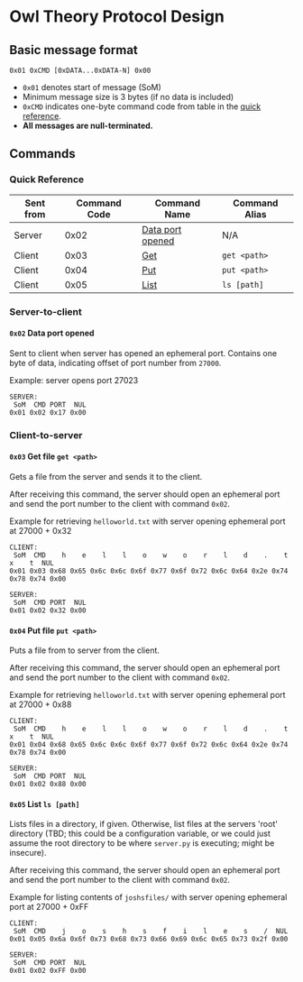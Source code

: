 # Owl Theory Protocol Design

## Basic message format

`0x01 0xCMD [0xDATA...0xDATA-N] 0x00`

* `0x01` denotes start of message (SoM)
* Minimum message size is 3 bytes (if no data is included)
* `0xCMD` indicates one-byte command code from table in the [quick reference](#quick-reference).
* **All messages are null-terminated.**

## Commands

### Quick Reference

|Sent from|Command Code|Command Name|Command Alias|
|---|---|---|---|
|Server|0x02|[Data port opened](#0x02-data-port-opened)|N/A|
|Client|0x03|[Get](#0x03-get-file-get-path)|`get <path>`|
|Client|0x04|[Put](#0x04-put-file-put-path)|`put <path>`|
|Client|0x05|[List](#0x05-list-ls-path)|`ls [path]`|

### Server-to-client

#### `0x02` Data port opened

Sent to client when server has opened an ephemeral port. Contains one byte of data, indicating offset of port number from `27000`.

Example: server opens port 27023

```
SERVER:
 SoM  CMD PORT  NUL
0x01 0x02 0x17 0x00
```

### Client-to-server

#### `0x03` Get file `get <path>`

Gets a file from the server and sends it to the client.

After receiving this command, the server should open an ephemeral port and send the port number to the client with command `0x02`.

Example for retrieving `helloworld.txt` with server opening ephemeral port at 27000 + 0x32

```
CLIENT:
 SoM  CMD    h    e    l    l    o    w    o    r    l    d    .    t    x    t  NUL
0x01 0x03 0x68 0x65 0x6c 0x6c 0x6f 0x77 0x6f 0x72 0x6c 0x64 0x2e 0x74 0x78 0x74 0x00
 
SERVER:
 SoM  CMD PORT  NUL
0x01 0x02 0x32 0x00
```

#### `0x04` Put file `put <path>`

Puts a file from to server from the client.

After receiving this command, the server should open an ephemeral port and send the port number to the client with command `0x02`.

Example for retrieving `helloworld.txt` with server opening ephemeral port at 27000 + 0x88

```
CLIENT:
 SoM  CMD    h    e    l    l    o    w    o    r    l    d    .    t    x    t  NUL
0x01 0x04 0x68 0x65 0x6c 0x6c 0x6f 0x77 0x6f 0x72 0x6c 0x64 0x2e 0x74 0x78 0x74 0x00

SERVER:
 SoM  CMD PORT  NUL
0x01 0x02 0x88 0x00
```

#### `0x05` List `ls [path]`

Lists files in a directory, if given. Otherwise, list files at the servers 'root' directory (TBD; this could be a configuration variable, or we could just assume the root directory to be where `server.py` is executing; might be insecure).

After receiving this command, the server should open an ephemeral port and send the port number to the client with command `0x02`.

Example for listing contents of `joshsfiles/` with server opening ephemeral port at 27000 + 0xFF

```
CLIENT:
 SoM  CMD    j    o    s    h    s    f    i    l    e    s    /  NUL
0x01 0x05 0x6a 0x6f 0x73 0x68 0x73 0x66 0x69 0x6c 0x65 0x73 0x2f 0x00

SERVER:
 SoM  CMD PORT  NUL
0x01 0x02 0xFF 0x00
```
